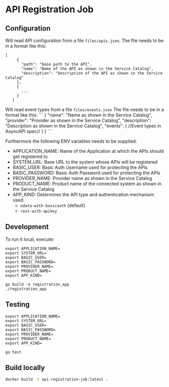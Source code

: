 # API Registration Job

## Configuration
 Will read API configuration from a file `files/apis.json`.
 The file needs to be in a format like this:
 ```
 [
      {
        "path": "base path to the API",
        "name": "Name of the API as shown in the Service Catalog",
        "description": "Description of the API as shown in the Service Catalog"
      },
      {
        ...
      }
    ]
```

Will read event types from a file `files/events.json`
 The file needs to be in a format like this:
 ´´´
 {
    "name": "Name as shown in the Service Catalog",
    "provider": "Provider as shown in the Service Catalog",
    "description": "Description as shown in the Service Catalog",
    "events": {
        //Event types in AsyncAPI spec//
    }
 }
´´´

Furthermore the following ENV variables needs to be supplied:
- APPLICATION_NAME: Name of the Application at which the APIs should get registered to
- SYSTEM_URL: Base URL to the system whose APIs will be registered
- BASIC_USER: Basic Auth Username used for protecting the APIs
- BASIC_PASSWORD: Basic Auth Password used for protecting the APIs
- PROVIDER_NAME: Provider name as shown in the Service Catalog 
- PRODUCT_NAME: Product name of the connected system as shown in the Service Catalog
- APP_KIND: Determines the API type and authentication mechanism used. 
  - `odata-with-basicauth` (default)
  - `rest-with-apikey`

## Development

To run it local, execute:
```
export APPLICATION_NAME=
export SYSTEM_URL=
export BASIC_USER=
export BASIC_PASSWORD=
export PROVIDER_NAME=
export PRODUCT_NAME=
export APP_KIND=

go build -o registration_app
./registration_app
```

## Testing

```
export APPLICATION_NAME=
export SYSTEM_URL=
export BASIC_USER=
export BASIC_PASSWORD=
export PROVIDER_NAME=
export PRODUCT_NAME=
export APP_KIND=

go test
```

## Build locally

```bash
docker build -t api-registration-job:latest .
```
